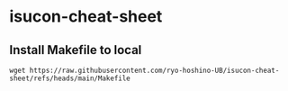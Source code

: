 # isucon-cheat-sheet

## Install Makefile to local
```wget https://raw.githubusercontent.com/ryo-hoshino-UB/isucon-cheat-sheet/refs/heads/main/Makefile```
